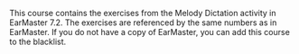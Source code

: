 This course contains the exercises from the Melody Dictation 
activity in EarMaster 7.2. The exercises are referenced by the same
numbers as in EarMaster. If you do not have a copy of EarMaster, you
can add this course to the blacklist.
